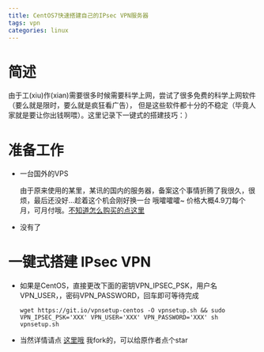 ```yaml
---
title: CentOS7快速搭建自己的IPsec VPN服务器
tags: vpn
categories: linux
---
```


#   简述 

   由于工(xiu)作(xian)需要很多时候需要科学上网，尝试了很多免费的科学上网软件（要么就是限时，要么就是疯狂看广告），
但是这些软件都十分的不稳定（毕竟人家就是要让你出钱啊喂）。这里记录下一键式的搭建技巧：）
   
<!--more-->

#   准备工作

*   一台国外的VPS
    
    由于原来使用的某里，某讯的国内的服务器，备案这个事情折腾了我很久，很烦，最后还没好...趁着这个机会刚好换一台 哦嚯嚯嚯~
    价格大概4.9刀每个月，可月付哦。[不知道怎么购买的点这里](https://www.vps234.com/hostwinds-purchase-tutorial/ "hostwinds")
    
*   没有了

#   一键式搭建 IPsec VPN

*   如果是CentOS，直接更改下面的密钥VPN_IPSEC_PSK，用户名VPN_USER，，密码VPN_PASSWORD，回车即可等待完成
    ```
    wget https://git.io/vpnsetup-centos -O vpnsetup.sh && sudo VPN_IPSEC_PSK='XXX' VPN_USER='XXX' VPN_PASSWORD='XXX' sh vpnsetup.sh
    ```
    
*   当然详情请点 [这里哦](https://github.com/duanshaojie/setup-ipsec-vpn/blob/master/README-zh.md "hostwinds")
    我fork的，可以给原作者点个star